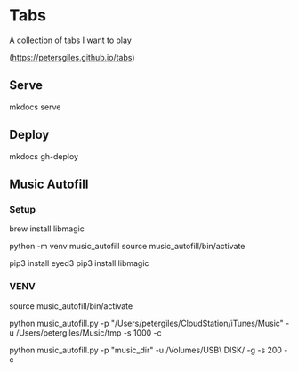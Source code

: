 # Tabs

A collection of tabs I want to play

(https://petersgiles.github.io/tabs)

## Serve

mkdocs serve

## Deploy

mkdocs gh-deploy

## Music Autofill

### Setup

brew install libmagic

python -m venv music_autofill
source music_autofill/bin/activate

pip3 install eyed3
pip3 install libmagic

### VENV

source music_autofill/bin/activate

python music_autofill.py -p "/Users/petergiles/CloudStation/iTunes/Music" -u /Users/petergiles/Music/tmp -s 1000 -c

python music_autofill.py -p "music_dir" -u /Volumes/USB\ DISK/ -g  -s 200  -c

